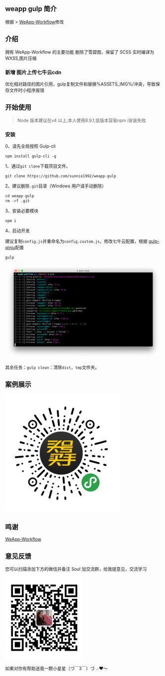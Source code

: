 
## weapp gulp 简介

根据 > [WeApp-Workflow](https://github.com/sunnie/WeApp-Workflow)修改

## 介绍

拥有 WeApp-Workflow 的主要功能
删除了雪碧图，保留了 SCSS 实时编译为 WXSS,图片压缩

 

### 新增 图片上传七牛云cdn

优化相对路径的图片引用，gulp复制文件和替换%ASSETS_IMG%/冲突，导致保存文件时小程序报错

 
## 开始使用

> Node 版本建议在v4 以上,本人使用8.9.1,低版本容易npm i安装失败

### 安装

0、请先全局按照 Gulp-cli 

```
npm install gulp-cli -g
```

1、通过`git clone`下载项目文件。

```
git clone https://github.com/sunnie1992/weapp-gulp
```
2、建议删除`.git`目录（Windows 用户请手动删除）

```
cd weapp-gulp
rm -rf .git
```

3、安装必要模块 

```
npm i
```

4、启动开发

建议复制`config.js`并重命名为`config.custom.js`，修改七牛云配置，根据 [gulp-qiniu](https://github.com/hfcorriez/gulp-qiniu)配置
```
gulp
```

![iterm](src/assets/images/iterm.png)

其余任务：`gulp clean`：清除`dist`，`tmp`文件夹。


## 案例展示

![devework+微信小程序](src/assets/images/qr.png)

## 鸣谢

  [WeApp-Workflow](https://github.com/sunnie/WeApp-Workflow)

## 意见反馈

您可以扫描添加下方的微信并备注 Soul 加交流群，给我提意见，交流学习

![mine](src/assets/images/mine.png)

如果对你有帮助送我一颗小星星（づ￣3￣）づ╭❤～

